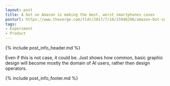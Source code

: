 ```yaml
---
layout: post
title: A bot on Amazon is making the best, worst smartphones cases
posturl: https://www.theverge.com/tldr/2017/7/10/15946296/amazon-bot-smartphone-cases
tags:
- Experiment
- Product
---
```


{% include post_info_header.md %}

Even if this is not case, it could be. Just shows how common, basic graphic design will become mostly the domain of AI users, rather then design operators.

<!--more-->{% include post_info_footer.md %}
